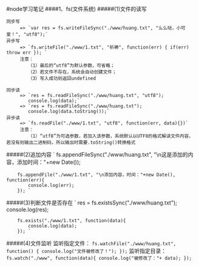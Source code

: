 #node学习笔记
####1、fs(文件系统)
   #####(1)文件的读写

    同步写
         => `var res = fs.writeFileSync("./www/huang.txt", "么么哒，小可爱！", "utf8");`
    异步写
         => `fs.writeFile("./www/1.txt", "祈祷", function(err) { if(err) throw err }); `
         注意：
            （1）最后的“utf8”为默认参数，可省略； 
            （2）若文件不存在，系统会自动创建文件；
            （3）写入成功则返回undefined
    
    同步读
         => `res = fs.readFileSync("./www/huang.txt", "utf8");
            console.log(data);`
         => `res = fs.readFileSync("./www/huang.txt");
            console.log(data.toString());`
    异步读
         => `fs.readFile("./www/1.txt", "utf8", function(err, data){})`
         注意：
            （1）“utf8”为可选参数，若加入该参数，系统默认以UTF8的格式解读文件内容，若没有则输出二进制码，所以输出时需要.toString()转换格式
    
   #####(2)追加内容
        ` fs.appendFileSync("./www/huang.txt", "\n这是添加的内容，添加时间："+new Date());

        fs.appendFile("./www/1.txt", "\n添加内容，时间："+new Date(), function(err){
            console.log(err);
        }); `

   #####(3)判断文件是否存在
        ` res = fs.existsSync("./www/huang.txt");
        console.log(res);

        fs.exists("./www/1.txt", function(data){
            console.log(data);
        }); `

   #####(4)文件监听
    监听指定文件：
        ` fs.watchFile("./www/huang.txt", function() {
            console.log("文件被修改了！");
        }); `
    监听指定目录：
        ` fs.watch("./www", function(data){
            console.log("被修改了："+ data);
        }); `
            